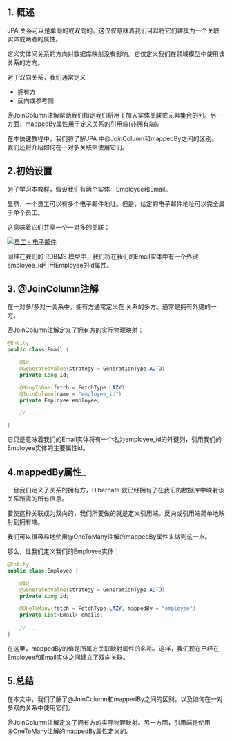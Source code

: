 ## 1. 概述

JPA 关系可以是单向的或双向的。这仅仅意味着我们可以将它们建模为一个关联实体或两者的属性。

定义实体间关系的方向对数据库映射没有影响。它仅定义我们在领域模型中使用该关系的方向。

对于双向关系，我们通常定义

-   拥有方
-   反向或参考侧

@JoinColumn注解帮助我们指定我们将用于加入实体关联或元素[集合](https://www.baeldung.com/jpa-join-column)的列。另一方面，mappedBy属性用于定义关系的引用端(非拥有端)。

在本快速教程中，我们将了解JPA 中@JoinColumn和mappedBy之间的区别。 我们还将介绍如何在一对多关联中使用它们。

## 2.初始设置

为了学习本教程，假设我们有两个实体：Employee和Email。

显然，一个员工可以有多个电子邮件地址。但是，给定的电子邮件地址可以完全属于单个员工。

这意味着它们共享一个一对多的关联：

[![员工 - 电子邮件](https://www.baeldung.com/wp-content/uploads/2018/11/12345789.png)](https://www.baeldung.com/wp-content/uploads/2018/11/12345789.png)

同样在我们的 RDBMS 模型中，我们将在我们的Email实体中有一个外键employee_id引用Employee的id属性。

## 3. @JoinColumn注解

在一对多/多对一关系中，拥有方通常定义在 关系的多方。通常是拥有外键的一方。

@JoinColumn注解定义了拥有方的实际物理映射：

```java
@Entity
public class Email {

    @Id
    @GeneratedValue(strategy = GenerationType.AUTO)
    private Long id;

    @ManyToOne(fetch = FetchType.LAZY)
    @JoinColumn(name = "employee_id")
    private Employee employee;

    // ...

}
```

它只是意味着我们的Email实体将有一个名为employee_id的外键列，引用我们的Employee实体的主要属性id。

## 4.mappedBy属性_

一旦我们定义了关系的拥有方，Hibernate 就已经拥有了在我们的数据库中映射该关系所需的所有信息。

要使这种关联成为双向的，我们所要做的就是定义引用端。反向或引用端简单地映射到拥有端。

我们可以很容易地使用@OneToMany注解的mappedBy属性来做到这一点。

那么，让我们定义我们的Employee实体：

```java
@Entity
public class Employee {

    @Id
    @GeneratedValue(strategy = GenerationType.AUTO)
    private Long id;

    @OneToMany(fetch = FetchType.LAZY, mappedBy = "employee")
    private List<Email> emails;
    
    // ...
}
```

在这里，mappedBy的值是所属方关联映射属性的名称。这样，我们现在已经在Employee和Email实体之间建立了双向关联。

## 5.总结

在本文中，我们了解了@JoinColumn和mappedBy之间的区别，以及如何在一对多双向关系中使用它们。

@JoinColumn注解定义了拥有方的实际物理映射。另一方面，引用端是使用@OneToMany注解的mappedBy属性定义的。